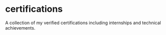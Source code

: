 # certifications
A collection of my verified certifications including internships and technical achievements.
